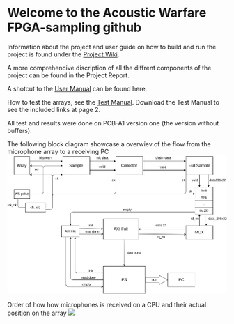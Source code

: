 # Welcome to the Acoustic Warfare FPGA-sampling github  
  
Information about the project and user guide on how to build and run the project is found under the [Project Wiki](../../wiki).

A more comprehencive discription of all the diffrent components of the project can be found in the Project Report. <!--[Project Report](). -->

A shotcut to the [User Manual](https://github.com/acoustic-warfare/FPGA-sampling/wiki/User-Manual) can be found here.  

How to test the arrays, see the [Test Manual](/doc/testing_manual/Testing_the_arrays_version_1.pdf). Download the Test Manual to see the included links at page 2.  

All test and results were done on PCB-A1 version one (the version without buffers).  

The following block diagram showcase a overwiev of the flow from the microphone array to a receiving PC
![ ](/doc/pictures/full_diagram_axi_full.png)

Order of how how microphones is received on a CPU and their actual position on the array
![ ](/doc/pictures/array_instruction.png)
